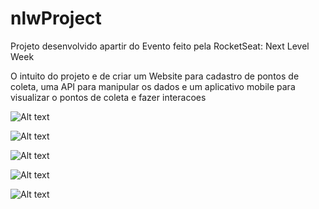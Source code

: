 # nlwProject

Projeto desenvolvido apartir do Evento feito pela RocketSeat: Next Level Week

O intuito do projeto e de criar um Website para cadastro de pontos de coleta, uma API para manipular os dados e um aplicativo mobile para visualizar o pontos de coleta e fazer interacoes


![Alt text](/../master/MOBO1.jpg?raw=true)

![Alt text](https://imgur.com/dFz05s6)

![Alt text](https://imgur.com/mLqnjn2)

![Alt text](https://imgur.com/4b3mxlw)

![Alt text](https://imgur.com/AaZsWlX)
